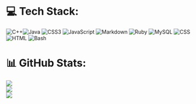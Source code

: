 
# 💻 Tech Stack:
![C++](https://img.shields.io/badge/c++-%2300599C.svg?style=for-the-badge&logo=c%2B%2B&logoColor=white)![Java](https://img.shields.io/badge/java-%23ED8B00.svg?style=for-the-badge&logo=openjdk&logoColor=white)
![CSS3](https://img.shields.io/badge/css3-%231572B6.svg?style=for-the-badge&logo=css3&logoColor=white) ![JavaScript](https://img.shields.io/badge/javascript-%23323330.svg?style=for-the-badge&logo=javascript&logoColor=%23F7DF1E) ![Markdown](https://img.shields.io/badge/markdown-%23000000.svg?style=for-the-badge&logo=markdown&logoColor=white) ![Ruby](https://img.shields.io/badge/ruby-%23CC342D.svg?style=for-the-badge&logo=ruby&logoColor=white)  ![MySQL](https://img.shields.io/badge/mysql-%2300f.svg?style=for-the-badge&logo=mysql&logoColor=white) ![CSS](https://img.shields.io/badge/css-%231572B6.svg?style=for-the-badge&logo=css3&logoColor=white) ![HTML](https://img.shields.io/badge/html-%23E34F26.svg?style=for-the-badge&logo=html5&logoColor=white) ![Bash](https://img.shields.io/badge/bash-%23121011.svg?style=for-the-badge&logo=gnu-bash&logoColor=white)
# 📊 GitHub Stats:
![](https://github-readme-stats.vercel.app/api?username=FrancescoMarelli&theme=dracula&hide_border=false&include_all_commits=true&count_private=false)<br/>
![](https://github-readme-streak-stats.herokuapp.com/?user=FrancescoMarelli&theme=dracula&hide_border=false)<br/>
![](https://github-readme-stats.vercel.app/api/top-langs/?username=FrancescoMarelli&theme=dracula&hide_border=false&include_all_commits=true&count_private=false&layout=compact)
